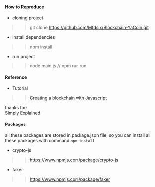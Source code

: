 #### How to Reproduce

- cloning project
>> git clone https://github.com/Mfdsix/Blockchain-YaCoin.git

- install dependencies
>> npm install

- run project
>> node main.js // npm run run

#### Reference

- Tutorial
>> [Creating a blockchain with Javascript](https://www.youtube.com/watch?v=zVqczFZr124)

thanks for:<br>
Simply Explained

#### Packages

all these packages are stored in package.json file, so you can install all these packages with command ```npm install```

- crypto-js
>> https://www.npmjs.com/package/crypto-js

- faker
>> https://www.npmjs.com/package/faker